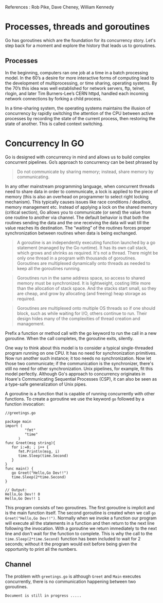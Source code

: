 References : Rob Pike, Dave Cheney, William Kennedy
# Processes, threads and goroutines

Go has goroutines which are the foundation for its concurrency story. Let's step back for a moment and explore the history that leads us to goroutines.

## Processes
In the beginning, computers ran one job at a time in a batch processing model. In the 60’s a desire for more interactive forms of computing lead to the development of multiprocessing, or time sharing, operating systems. By the 70’s this idea was well established for network servers, ftp, telnet, rlogin, and later Tim Burners-Lee’s CERN httpd, handled each incoming network connections by forking a child process.

In a time-sharing system, the operating systems maintains the illusion of concurrency by rapidly switching the attention of the CPU between active processes by recording the state of the current process, then restoring the state of another. This is called context switching.

# Concurrency In GO

Go is designed with concurrency in mind and allows us to build complex concurrent pipelines. Go’s approach to concurrency can be best phrased by

> Do not communicate by sharing memory; instead, share memory by communicating.</i>

In any other mainstream programming language, when concurrent threads need to share data in order to communicate, a lock is applied to the piece of memory (this is also an overhead on programmer to select right locking mechanism). This typically causes issues like race conditions / deadlock, memory management etc. Instead of applying a lock on the shared memory (critical section), Go allows you to communicate (or send) the value from one routine to another via channel. The default behavior is that both the routines sending the data and the one receiving the data will wait till the value reaches its destination. The “waiting” of the routines forces proper synchronization between routines when data is being exchanged.

> A goroutine is an independently executing function launched by a go statement (managed by the Go runtime). It has its own call stack, which grows and shrinks as required. It's not a thread. There might be only one thread in a program with thousands of goroutines. Goroutines are multiplexed dynamically onto threads as needed to keep all the goroutines running.

> Goroutines run in the same address space, so access to shared memory must be synchronized. It is lightweight, costing little more than the allocation of stack space. And the stacks start small, so they are cheap, and grow by allocating (and freeing) heap storage as required.

> Goroutines are multiplexed onto multiple OS threads so if one should block, such as while waiting for I/O, others continue to run. Their design hides many of the complexities of thread creation and management.

Prefix a function or method call with the go keyword to run the call in a new goroutine. When the call completes, the goroutine exits, silently.

One way to think about this model is to consider a typical single-threaded program running on one CPU. It has no need for synchronization primitives. Now run another such instance; it too needs no synchronization. Now let those two communicate; if the communication is the synchronizer, there's still no need for other synchronization. Unix pipelines, for example, fit this model perfectly. Although Go's approach to concurrency originates in Hoare's Communicating Sequential Processes (CSP), it can also be seen as a type-safe generalization of Unix pipes.

A goroutine is a function that is capable of running concurrently with other functions. To create a goroutine we use the keyword ``` go ``` followed by a function invocation:

```
//greetings.go

package main
import (
         "fmt"
         "time"
      )
func Greet(msg string){
   for i:=0; ; i++ {
      fmt.Println(msg, i)
      time.Sleep(time.Second)
   }
}
func main() {
   go Greet("Hello,Go Dev!!")
   time.Sleep(2*time.Second)
}
```
```
// Output:
Hello,Go Dev!! 0
Hello,Go Dev!! 1
```
This program consists of two goroutines. The first goroutine is implicit and is the main function itself. The second goroutine is created when we call ```go Greet("Hello,Go Dev!!")```. Normally when we invoke a function our program will execute all the statements in a function and then return to the next line following the invocation. With a goroutine we return immediately to the next line and don't wait for the function to complete. This is why the call to the ```time.Sleep(2*time.Second)``` function has been included to wait for 2 seconds; without it the program would exit before being given the opportunity to print all the numbers.

## Channel

The problem with ```greetings.go``` is although ```Greet``` and ```Main``` executes concurrently, there is no communication happening between two goroutines.

```Document is still in progress .....```
